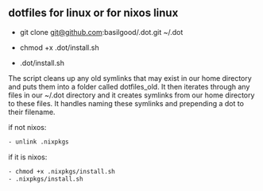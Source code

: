 dotfiles for linux or for nixos linux
---
- git clone git@github.com:basilgood/.dot.git ~/.dot

- chmod +x .dot/install.sh

- .dot/install.sh

The script cleans up any old symlinks that may exist in our home directory and puts them into a folder called dotfiles_old. It then iterates through any files in our ~/.dot directory and it creates symlinks from our home directory to these files. It handles naming these symlinks and prepending a dot to their filename.

if not nixos:
```bash
- unlink .nixpkgs
```
if it is nixos:
```bash
- chmod +x .nixpkgs/install.sh
- .nixpkgs/install.sh
```



